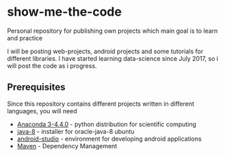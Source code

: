 # show-me-the-code

Personal repository for publishing own projects which main goal is to learn and practice

I will be posting web-projects, android projects and some tutorials for different libraries.
I have started learning data-science since July 2017, so i will post the code as i progress.

## Prerequisites

Since this repository contains different projects written in different languages, you will need

* [Anaconda 3-4.4.0](https://www.continuum.io/downloads) - python distribution for scientific computing
* [java-8](http://www.webupd8.org/2012/09/install-oracle-java-8-in-ubuntu-via-ppa.html) - installer for oracle-java-8 ubuntu 
* [android-studio](https://developer.android.com/studio/install.html) - environment for developing android applications
* [Maven](https://maven.apache.org/) - Dependency Management

